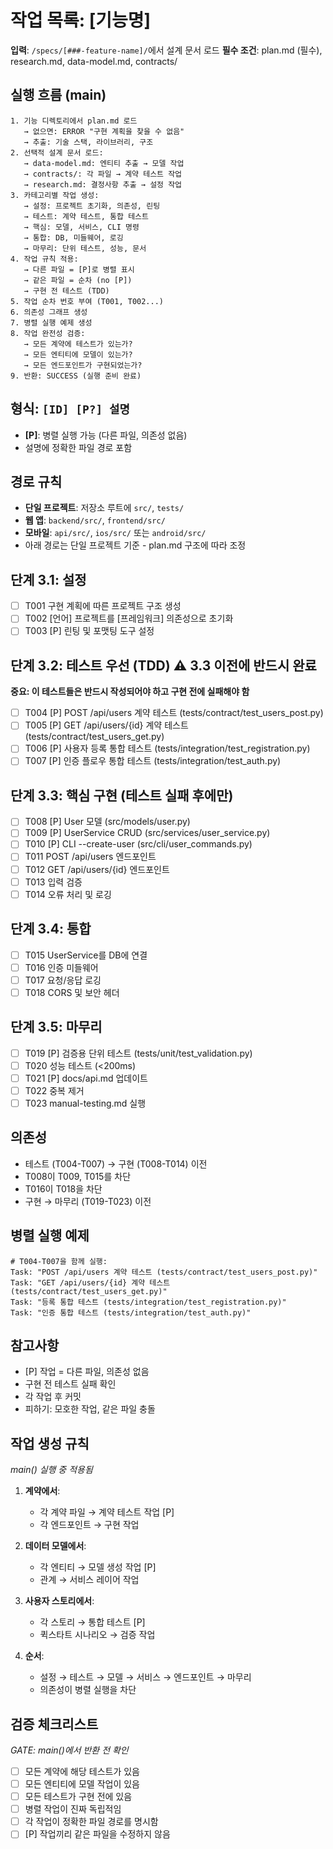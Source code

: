 # 작업 목록: [기능명]

**입력**: `/specs/[###-feature-name]/`에서 설계 문서 로드
**필수 조건**: plan.md (필수), research.md, data-model.md, contracts/

## 실행 흐름 (main)
```
1. 기능 디렉토리에서 plan.md 로드
   → 없으면: ERROR "구현 계획을 찾을 수 없음"
   → 추출: 기술 스택, 라이브러리, 구조
2. 선택적 설계 문서 로드:
   → data-model.md: 엔티티 추출 → 모델 작업
   → contracts/: 각 파일 → 계약 테스트 작업
   → research.md: 결정사항 추출 → 설정 작업
3. 카테고리별 작업 생성:
   → 설정: 프로젝트 초기화, 의존성, 린팅
   → 테스트: 계약 테스트, 통합 테스트
   → 핵심: 모델, 서비스, CLI 명령
   → 통합: DB, 미들웨어, 로깅
   → 마무리: 단위 테스트, 성능, 문서
4. 작업 규칙 적용:
   → 다른 파일 = [P]로 병렬 표시
   → 같은 파일 = 순차 (no [P])
   → 구현 전 테스트 (TDD)
5. 작업 순차 번호 부여 (T001, T002...)
6. 의존성 그래프 생성
7. 병렬 실행 예제 생성
8. 작업 완전성 검증:
   → 모든 계약에 테스트가 있는가?
   → 모든 엔티티에 모델이 있는가?
   → 모든 엔드포인트가 구현되었는가?
9. 반환: SUCCESS (실행 준비 완료)
```

## 형식: `[ID] [P?] 설명`
- **[P]**: 병렬 실행 가능 (다른 파일, 의존성 없음)
- 설명에 정확한 파일 경로 포함

## 경로 규칙
- **단일 프로젝트**: 저장소 루트에 `src/`, `tests/`
- **웹 앱**: `backend/src/`, `frontend/src/`
- **모바일**: `api/src/`, `ios/src/` 또는 `android/src/`
- 아래 경로는 단일 프로젝트 기준 - plan.md 구조에 따라 조정

## 단계 3.1: 설정
- [ ] T001 구현 계획에 따른 프로젝트 구조 생성
- [ ] T002 [언어] 프로젝트를 [프레임워크] 의존성으로 초기화
- [ ] T003 [P] 린팅 및 포맷팅 도구 설정

## 단계 3.2: 테스트 우선 (TDD) ⚠️ 3.3 이전에 반드시 완료
**중요: 이 테스트들은 반드시 작성되어야 하고 구현 전에 실패해야 함**
- [ ] T004 [P] POST /api/users 계약 테스트 (tests/contract/test_users_post.py)
- [ ] T005 [P] GET /api/users/{id} 계약 테스트 (tests/contract/test_users_get.py)
- [ ] T006 [P] 사용자 등록 통합 테스트 (tests/integration/test_registration.py)
- [ ] T007 [P] 인증 플로우 통합 테스트 (tests/integration/test_auth.py)

## 단계 3.3: 핵심 구현 (테스트 실패 후에만)
- [ ] T008 [P] User 모델 (src/models/user.py)
- [ ] T009 [P] UserService CRUD (src/services/user_service.py)
- [ ] T010 [P] CLI --create-user (src/cli/user_commands.py)
- [ ] T011 POST /api/users 엔드포인트
- [ ] T012 GET /api/users/{id} 엔드포인트
- [ ] T013 입력 검증
- [ ] T014 오류 처리 및 로깅

## 단계 3.4: 통합
- [ ] T015 UserService를 DB에 연결
- [ ] T016 인증 미들웨어
- [ ] T017 요청/응답 로깅
- [ ] T018 CORS 및 보안 헤더

## 단계 3.5: 마무리
- [ ] T019 [P] 검증용 단위 테스트 (tests/unit/test_validation.py)
- [ ] T020 성능 테스트 (<200ms)
- [ ] T021 [P] docs/api.md 업데이트
- [ ] T022 중복 제거
- [ ] T023 manual-testing.md 실행

## 의존성
- 테스트 (T004-T007) → 구현 (T008-T014) 이전
- T008이 T009, T015를 차단
- T016이 T018을 차단
- 구현 → 마무리 (T019-T023) 이전

## 병렬 실행 예제
```
# T004-T007을 함께 실행:
Task: "POST /api/users 계약 테스트 (tests/contract/test_users_post.py)"
Task: "GET /api/users/{id} 계약 테스트 (tests/contract/test_users_get.py)"
Task: "등록 통합 테스트 (tests/integration/test_registration.py)"
Task: "인증 통합 테스트 (tests/integration/test_auth.py)"
```

## 참고사항
- [P] 작업 = 다른 파일, 의존성 없음
- 구현 전 테스트 실패 확인
- 각 작업 후 커밋
- 피하기: 모호한 작업, 같은 파일 충돌

## 작업 생성 규칙
*main() 실행 중 적용됨*

1. **계약에서**:
   - 각 계약 파일 → 계약 테스트 작업 [P]
   - 각 엔드포인트 → 구현 작업

2. **데이터 모델에서**:
   - 각 엔티티 → 모델 생성 작업 [P]
   - 관계 → 서비스 레이어 작업

3. **사용자 스토리에서**:
   - 각 스토리 → 통합 테스트 [P]
   - 퀵스타트 시나리오 → 검증 작업

4. **순서**:
   - 설정 → 테스트 → 모델 → 서비스 → 엔드포인트 → 마무리
   - 의존성이 병렬 실행을 차단

## 검증 체크리스트
*GATE: main()에서 반환 전 확인*

- [ ] 모든 계약에 해당 테스트가 있음
- [ ] 모든 엔티티에 모델 작업이 있음
- [ ] 모든 테스트가 구현 전에 있음
- [ ] 병렬 작업이 진짜 독립적임
- [ ] 각 작업이 정확한 파일 경로를 명시함
- [ ] [P] 작업끼리 같은 파일을 수정하지 않음